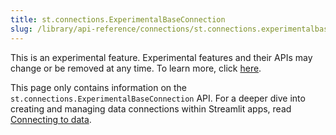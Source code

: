 ```yaml
---
title: st.connections.ExperimentalBaseConnection
slug: /library/api-reference/connections/st.connections.experimentalbaseconnection
---
```


<Important>

This is an experimental feature. Experimental features and their APIs may change or be removed at any time. To learn more, click [here](/library/advanced-features/prerelease#experimental-features).

</Important>

<Tip>

This page only contains information on the `st.connections.ExperimentalBaseConnection` API. For a deeper dive into creating and managing data connections within Streamlit apps, read [Connecting to data](/library/advanced-features/connecting-to-data).

</Tip>

<Autofunction function="streamlit.connections.ExperimentalBaseConnection" />

<Autofunction function="streamlit.connections.ExperimentalBaseConnection.reset" />
